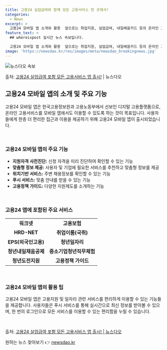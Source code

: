 ```yaml
---
title: 고용24 실업급여와 함께 모든 고용서비스 한 곳에서!
categories:
  - News
excerpt: >
  고용24 모바일 앱 소개와 활용  앞으로는 취업지원, 실업급여, 내일배움카드 등의 온라인 고용서비스를 모바일…
feature_text: >
  ## whereispost 실시간 뉴스 속보입니다.

  고용24 모바일 앱 소개와 활용  앞으로는 취업지원, 실업급여, 내일배움카드 등의 온라인 고용서비스를 모바일…
image: 'https://newsdao.kr/res/images/meta/newsdao_breakingnews.jpg'
---
```


![뉴스다오 속보](https://newsdao.kr/res/images/meta/newsdao_breakingnews.jpg)

<p>출처: <a href="https://newsdao.kr/4580" rel="dofollow">고용24 실업급여 포함 모든 고용서비스 앱 출시!</a> | 뉴스다오</p>

<h2 data-ke-size="size26">고용24 모바일 앱의 소개 및 주요 기능</h2>
고용24 모바일 앱은 한국고용정보원과 고용노동부에서 선보인 디지털 고용플랫폼으로, 온라인 고용서비스를 모바일 앱에서도 이용할 수 있도록 하는 것이 목표입니다. 사용자들에게 한층 더 편리한 접근과 이용을 제공하기 위해 고용24 모바일 앱이 출시되었습니다.

<p data-ke-size="size16">&nbsp;</p>

<h3>고용24 모바일 앱의 주요 기능</h3>
<ul>
    <li><b>지원자격 사전진단:</b> 신청 자격을 미리 진단하여 확인할 수 있는 기능</li>
    <li><b>맞춤형 정보 제공:</b> 사용자 및 기업에 필요한 서비스를 추천하고 맞춤형 정보를 제공</li>
    <li><b>위치기반 서비스:</b> 주변 채용정보를 확인할 수 있는 기능</li>
    <li><b>푸시 서비스:</b> 맞춤 안내를 받을 수 있는 기능</li>
    <li><b>고용정책 가이드:</b> 다양한 지원제도를 소개하는 기능</li>
</ul>

<p data-ke-size="size16">&nbsp;</p>

<h3>고용24 앱에 포함된 주요 서비스</h3>
<table style="width: 100%;">
    <tbody>
        <tr>
            <td style="text-align: center; height: 17px;"><b>워크넷</b></td>
            <td style="text-align: center; height: 17px;"><b>고용보험</b></td>
        </tr>
        <tr>
            <td style="text-align: center; height: 17px;"><b>HRD-NET</b></td>
            <td style="text-align: center; height: 17px;"><b>취업이룸(국취)</b></td>
        </tr>
        <tr>
            <td style="text-align: center; height: 17px;"><b>EPS(외국인고용)</b></td>
            <td style="text-align: center; height: 17px;"><b>청년일자리</b></td>
        </tr>
        <tr>
            <td style="text-align: center; height: 17px;"><b>청년내일채움공제</b></td>
            <td style="text-align: center; height: 17px;"><b>중소기업청년직무체험</b></td>
        </tr>
        <tr>
            <td style="text-align: center; height: 17px;"><b>청년도전지원</b></td>
            <td style="text-align: center; height: 17px;"><b>고용정책 가이드</b></td>
        </tr>
    </tbody>
</table>

<p data-ke-size="size16">&nbsp;</p>

<h3>고용24 모바일 앱의 활용 팁</h3>
고용24 모바일 앱은 고용지원 및 일자리 관련 서비스를 편리하게 이용할 수 있는 기능들을 제공합니다. 사용자들은 푸시 서비스를 통해 실시간으로 최신 정보를 받아볼 수 있으며, 한 번의 로그인으로 모든 서비스를 이용할 수 있는 편리함을 누릴 수 있습니다.

<p data-ke-size="size16">&nbsp;</p>

출처: <a href="https://newsdao.kr/4580">고용24 실업급여 포함 모든 고용서비스 앱 출시! | 뉴스다오</a> 

원하는 뉴스 찾아보기 👉 <a href="https://newsdao.kr" rel="dofollow">newsdao.kr</a>


